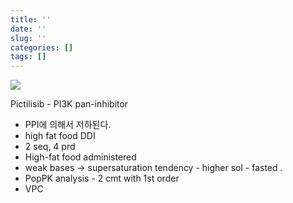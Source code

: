 ```yaml
---
title: ''
date: ''
slug: ''
categories: []
tags: []
---
```


![](pictilisib.png)

Pictilisib - PI3K pan-inhibitor

- PPI에 의해서 저하된다. 
- high fat food DDI 
- 2 seq, 4 prd 
- High-fat food administered
- weak bases -> supersaturation tendency - higher sol - fasted .
- PopPK analysis - 2 cmt with 1st order
- VPC 
